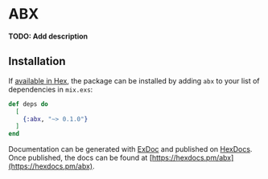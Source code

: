 # ABX

**TODO: Add description**

## Installation

If [available in Hex](https://hex.pm/docs/publish), the package can be installed
by adding `abx` to your list of dependencies in `mix.exs`:

```elixir
def deps do
  [
    {:abx, "~> 0.1.0"}
  ]
end
```

Documentation can be generated with [ExDoc](https://github.com/elixir-lang/ex_doc)
and published on [HexDocs](https://hexdocs.pm). Once published, the docs can
be found at [https://hexdocs.pm/abx](https://hexdocs.pm/abx).
